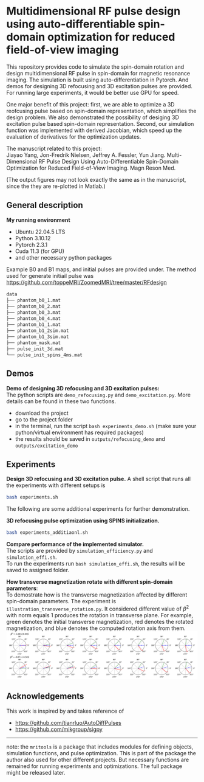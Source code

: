 # Multidimensional RF pulse design using auto-differentiable spin-domain optimization for reduced field-of-view imaging

This repository provides code to simulate the spin-domain rotation and design multidimensional RF pulse in spin-domain for magnetic resonance imaging. The simulation is built using auto-differentiation in Pytorch. 
And demos for designing 3D refocusing and 3D excitation pulses are provided. 
For running large experiments, it would be better use GPU for speed.

One major benefit of this project: first, we are able to optimize a 3D reofcusing pulse based on spin-domain representation, which simplifies the design problem. We also demonstrated the possibility of desiging 3D excitation pulse based spin-domain representation. Second, our simulation function was implemented with derived Jacobian, which speed up the evaluation of derivatives for the optimization updates.

The manuscript related to this project:<br>
Jiayao Yang, Jon-Fredrik Nielsen, Jeffrey A. Fessler, Yun Jiang. Multi-Dimensional RF Pulse Design Using Auto-Differentiable Spin-Domain Optimization for Reduced Field-of-View Imaging. Magn Reson Med. 

(The output figures may not look exactly the same as in the manuscript, since the they are re-plotted in Matlab.)

## General description
**My running environment**
- Ubuntu 22.04.5 LTS
- Python 3.10.12
- Pytorch 2.3.1
- Cuda 11.3 (for GPU)
- and other necessary python packages

Example B0 and B1 maps, and initial pulses are provided under. The method used for generate initiail pulse was https://github.com/toppeMRI/ZoomedMRI/tree/master/RFdesign
```
data
├── phantom_b0_1.mat
├── phantom_b0_2.mat
├── phantom_b0_3.mat
├── phantom_b0_4.mat
├── phantom_b1_1.mat
├── phantom_b1_2sim.mat
├── phantom_b1_3sim.mat
├── phantom_mask.mat
├── pulse_init_3d.mat
└── pulse_init_spins_4ms.mat
```

## Demos
**Demo of designing 3D refocusing and 3D excitation pulses:**<br>
The python scripts are `demo_refocusing.py` and `demo_excitation.py`. More details can be found in these two functions.
- download the project
- go to the project folder
- in the terminal, run the script `bash experiments_demo.sh` (make sure your python/virtual environment has required packages)
- the results should be saved in `outputs/refocusing_demo` and `outputs/excitation_demo`


## Experiments
**Design 3D refocusing and 3D excitation pulse.** 
A shell script that runs all the experiments with different setups is
```sh
bash experiments.sh
```

The following are some additional experiments for further demonstration. 


**3D refocusing pulse optimization using SPINS initialization.**<br>
```sh
bash experiments_additiaonl.sh
```

**Compare performance of the implemented simulator.**<br>
The scripts are provided by `simulation_efficiency.py` and `simulation_effi.sh`. <br>
To run the experiments run `bash simulation_effi.sh`, the results will be saved to assigned folder.


**How transverse magnetization rotate with different spin-domain parameters**:<br>
To demostrate how is the transverse magnetization affected by different spin-domain parameters. 
The experiment is `illustration_transverse_rotation.py`. 
It considered different value of $\beta^2$ with norm equals 1 produces the rotation in transverse plane. For example, green denotes the initial transverse magnetization, red denotes the rotated magnetization, and blue denotes the computed rotation axis from them. ![fig_transverse_rotation_illustration.png](fig_transverse_rotation_illustration_demo.png)


## Acknowledgements
This work is inspired by and takes reference of
- https://github.com/tianrluo/AutoDiffPulses
- https://github.com/mikgroup/sigpy



---
note: the `mritools` is a package that includes modules for defining objects, simulation functions, and pulse optimization. This is part of the package the author also used for other different projects. But necessary functions are remained for running experiments and optimizations. The full package might be released later.
